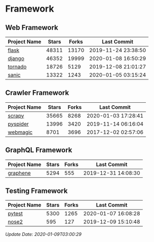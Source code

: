 # Framework

## Web Framework

| Project Name | Stars | Forks | Last Commit |
| ------------ | ----- | ----- | ----------- |
| [flask](https://github.com/pallets/flask) | 48311 | 13170 | 2019-11-24 23:38:50 |
| [django](https://github.com/django/django) | 46352 | 19999 | 2020-01-08 16:50:29 |
| [tornado](https://github.com/tornadoweb/tornado) | 18726 | 5129 | 2019-12-08 21:01:27 |
| [sanic](https://github.com/huge-success/sanic) | 13322 | 1243 | 2020-01-05 03:15:24 |

## Crawler Framework

| Project Name | Stars | Forks | Last Commit |
| ------------ | ----- | ----- | ----------- |
| [scrapy](https://github.com/scrapy/scrapy) | 35665 | 8268 | 2020-01-03 17:28:41 |
| [pyspider](https://github.com/binux/pyspider) | 13996 | 3420 | 2019-11-14 06:16:04 |
| [webmagic](https://github.com/code4craft/webmagic) | 8701 | 3696 | 2017-12-02 02:57:06 |

## GraphQL Framework

| Project Name | Stars | Forks | Last Commit |
| ------------ | ----- | ----- | ----------- |
| [graphene](https://github.com/graphql-python/graphene) | 5294 | 555 | 2019-12-31 14:08:30 |

## Testing Framework

| Project Name | Stars | Forks | Last Commit |
| ------------ | ----- | ----- | ----------- |
| [pytest](https://github.com/pytest-dev/pytest) | 5300 | 1265 | 2020-01-07 16:08:28 |
| [nose2](https://github.com/nose-devs/nose2) | 595 | 127 | 2019-12-09 15:10:48 |

*Update Date: 2020-01-09T03:00:29*